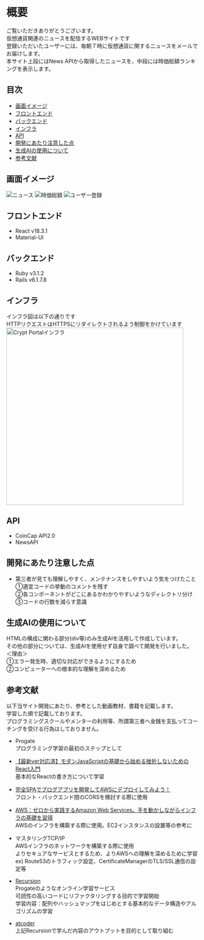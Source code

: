 # 概要
ご覧いただきありがとうございます。</br>
仮想通貨関連のニュースを配信するWEBサイトです</br> 
登録いただいたユーザーには、毎朝７時に仮想通貨に関するニュースをメールでお届けします。</br>
本サイト上段にはNews APIから取得したニュースを、中段には時価総額ランキングを表示します。</br>

## 目次
- [画面イメージ](#画面イメージ)
- [フロントエンド](#フロントエンド)
- [バックエンド](#バックエンド)
- [インフラ](#インフラ)
- [API](#API)
- [開発にあたり注意した点](#開発にあたり注意した点)
- [生成AIの使用について](#生成AIの使用について)
- [参考文献](#参考文献)


## 画面イメージ
![ニュース](https://github.com/user-attachments/assets/f86c83e3-0b58-42ec-bad1-77183d1dc60f)
![時価総額](https://github.com/user-attachments/assets/d667941c-5146-4434-ac86-160e3ab7a567)
![ユーザー登録](https://github.com/user-attachments/assets/29f02d31-6e7d-44ed-9cd8-d9b09c8410f3)

## フロントエンド
- React v18.3.1
- Material-UI
## バックエンド
- Ruby v3.1.2
- Rails v6.1.7.8
## インフラ 
インフラ図は以下の通りです</br>
HTTPリクエストはHTTPSにリダイレクトされるよう制御をかけています</br>
<img width="465" alt="Crypt Portalインフラ" src="https://github.com/user-attachments/assets/5b410645-9adb-4e10-a68b-c0ed893b1892" />

## API
- CoinCap API2.0
- NewsAPI
  
## 開発にあたり注意した点
- 第三者が見ても理解しやすく、メンテナンスをしやすいよう気をつけたこと</br>
  ①適宜コードの挙動のコメントを残す</br>
  ②各コンポーネントがどこにあるかわかりやすいようなディレクトリ分け</br>
  ③コードの行数を減らす意識</br>

## 生成AIの使用について
HTMLの構成に関わる部分(div等)のみ生成AIを活用して作成しています。</br>
その他の部分については、生成AIを使用せず自身で調べて開発を行いました。</br>
＜理由＞</br>
①エラー発生時、適切な対応ができるようにするため</br>
②コンピューターへの根本的な理解を深めるため</br>

## 参考文献
以下当サイト開発にあたり、参考とした動画教材、書籍を記載します。</br>
学習した順で記載しております。</br>
プログラミングスクールやメンターの利用等、所謂第三者へ金銭を支払ってコーチングを受ける行為はしておりません。

- Progate</br>
  プログラミング学習の最初のステップとして
  
- [【最新ver対応済】モダンJavaScriptの基礎から始める挫折しないためのReact入門  ](https://www.udemy.com/course/modern_javascipt_react_beginner/?couponCode=ACCAGE0923)</br>
  基本的なReactの書き方について学習
  
- [完全SPAでブログアプリを開発してAWSにデプロイしてみよう！](https://zenn.dev/prune/books/28c2d690e11e45/viewer/0024f3)</br>
  フロント・バックエンド間のCORSを検討する際に使用
  
- [AWS：ゼロから実践するAmazon Web Services。手を動かしながらインフラの基礎を習得](https://www.udemy.com/course/aws-and-infra/?couponCode=ACCAGE0923)</br>
  AWSのインフラを構築する際に使用。EC2インスタンスの設置等の参考に
  
- マスタリングTCP/IP</br>
  AWSインフラのネットワークを構築する際に使用</br>
  よりセキュアなサービスとするため、よりAWSへの理解を深めるために学習
  ex) Route53のトラフィック設定、CertificateManagerのTLS/SSL通信の設定等</br>
  
- [Recursion](https://recursionist.io)</br>
   Progateのようなオンライン学習サービス</br>
   可読性の高いコードにリファクタリングする目的で学習開始</br>
   学習内容：配列やハッシュマップをはじめとする基本的なデータ構造やアルゴリズムの学習
  
- [atcoder](https://atcoder.jp)</br>
  上記Recursionで学んだ内容のアウトプットを目的として取り組む
